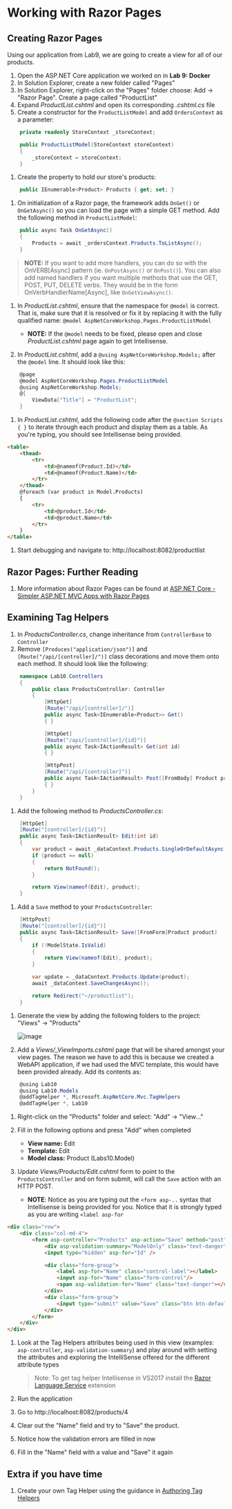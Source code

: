 # Working with Razor Pages

## Creating Razor Pages

Using our application from Lab9, we are going to create a view for all of our products.

1. Open the ASP.NET Core application we worked on in __Lab 9: Docker__
1. In Solution Explorer, create a new folder called "Pages"
1. In Solution Explorer, right-click on the "Pages" folder choose: Add -> "Razor Page". Create a page called "ProductList"
1. Expand _ProductList.cshtml_ and open its corresponding _.cshtml.cs_ file
1. Create a constructor for the `ProductListModel` and add `OrdersContext` as a parameter:
```cs
    private readonly StoreContext _storeContext;

    public ProductListModel(StoreContext storeContext)
    {
        _storeContext = storeContext;
    }
```

1. Create the property to hold our store's products:

```cs
    public IEnumerable<Product> Products { get; set; }
```

1. On initialization of a Razor page, the framework adds `OnGet()` or `OnGetAsync()` so you can load the page with a simple GET method. Add the following method in `ProductListModel`:

```cs
    public async Task OnGetAsync()
    {
        Products = await _ordersContext.Products.ToListAsync();
    }
```
> __NOTE:__ If you want to add more handlers, you can do so with the OnVERB[Async] pattern (ie. `OnPostAsync()` or `OnPost()`). You can also add named handlers if you want multiple methods that use the GET, POST, PUT, DELETE verbs. They would be in the form OnVerbHandlerName[Async], like `OnGetViewAsync()`.

1. In _ProductList.cshtml_, ensure that the namespace for `@model` is correct. That is,
make sure that it is resolved or fix it by replacing it with the fully qualified name: `@model AspNetCoreWorkshop.Pages.ProductListModel`
    * __NOTE:__ If the `@model` needs to be fixed, please open and close _ProductList.cshtml_ page again to get Intellisense.

1. In _ProductList.cshtml_, add a `@using AspNetCoreWorkshop.Models;` after the `@model` line. It should look like this:

```cs
    @page
    @model AspNetCoreWorkshop.Pages.ProductListModel
    @using AspNetCoreWorkshop.Models;
    @{
        ViewData["Title"] = "ProductList";
    }
```

1. In _ProductList.cshtml_, add the following code after the `@section Scripts { }` to iterate through each product and display them as a table.  As you're typing, you should see Intellisense being provided.
```html
<table>
    <thead>
        <tr>
            <td>@nameof(Product.Id)</td>
            <td>@nameof(Product.Name)</td>
        </tr>
    </thead>
    @foreach (var product in Model.Products)
    {
        <tr>
            <td>@product.Id</td>
            <td>@product.Name</td>
        </tr>
    }
</table>
```

1. Start debugging and navigate to: http://localhost:8082/productlist

## Razor Pages: Further Reading
1. More information about Razor Pages can be found at [ASP.NET Core - Simpler ASP.NET MVC Apps with Razor Pages](https://msdn.microsoft.com/en-us/magazine/mt842512)

## Examining Tag Helpers

1. In  _ProductsController.cs_, change inheritance from `ControllerBase` to `Controller`
1. Remove `[Produces("application/json")]` and `[Route("/api/[controller]/")]` class decorations and move them onto each method.  It should look like the following:
```cs
    namespace Lab10.Controllers
    {
        public class ProductsController: Controller
        {
            [HttpGet]
            [Route("/api/[controller]/")]
            public async Task<IEnumerable<Product>> Get()
            { }

            [HttpGet]
            [Route("/api/[controller]/{id}")]
            public async Task<IActionResult> Get(int id)
            { }

            [HttpPost]
            [Route("/api/[controller]")]
            public async Task<IActionResult> Post([FromBody] Product product)
            { }
        }
    }
```

1. Add the following method to _ProductsController.cs_:
```cs
    [HttpGet]
    [Route("[controller]/{id}")]
    public async Task<IActionResult> Edit(int id)
    {
        var product = await _dataContext.Products.SingleOrDefaultAsync(p => p.Id == id);
        if (product == null)
        {
            return NotFound();
        }

        return View(nameof(Edit), product);
    }
```
1. Add a `Save` method to your `ProductsController`:
```cs
    [HttpPost]
    [Route("[controller]/{id}")]
    public async Task<IActionResult> Save([FromForm]Product product)
    {
        if (!ModelState.IsValid)
        {
            return View(nameof(Edit), product);
        }

        var update = _dataContext.Products.Update(product);
        await _dataContext.SaveChangesAsync();

        return Redirect("~/productlist");
    }
```

1. Generate the view by adding the following folders to the project: "Views" -> "Products"

    ![image](Images/views-products-folder.png)

1. Add a _Views/\_ViewImports.cshtml_ page that will be shared amongst your view pages.  The reason we have to add this is because we created a WebAPI application, if we had used the MVC template, this would have been provided already. Add its contents as:
```cs
    @using Lab10
    @using Lab10.Models
    @addTagHelper *, Microsoft.AspNetCore.Mvc.TagHelpers
    @addTagHelper *, Lab10
```

1. Right-click on the "Products" folder and select: "Add" -> "View..."
1. Fill in the following options and press "Add" when completed
    * __View name:__ Edit
    * __Template:__ Edit
    * __Model class:__ Product (Labs10.Model)

1. Update _Views/Products/Edit.cshtml_ form to point to the `ProductsController` and on form submit, will call the `Save` action with an HTTP POST.
    * __NOTE__: Notice as you are typing out the `<form asp-..` syntax that Intellisense is being provided for you. Notice that it is strongly typed as you are writing `<label asp-for`
```html
<div class="row">
    <div class="col-md-4">
        <form asp-controller="Products" asp-action="Save" method="post">
            <div asp-validation-summary="ModelOnly" class="text-danger"></div>
            <input type="hidden" asp-for="Id" />

            <div class="form-group">
                <label asp-for="Name" class="control-label"></label>
                <input asp-for="Name" class="form-control"/>
                <span asp-validation-for="Name" class="text-danger"></span>
            </div>
            <div class="form-group">
                <input type="submit" value="Save" class="btn btn-default" />
            </div>
        </form>
    </div>
</div>
```
1. Look at the Tag Helpers attributes being used in this view (examples: `asp-controller`, `asp-validation-summary`) and play around with setting the attributes and exploring the IntelliSense offered for the different attribute types
    > Note: To get tag helper Intellisense in VS2017 install the [Razor Language Service](https://aka.ms/razorlangsvc) extension

1. Run the application
1. Go to http://localhost:8082/products/4
1. Clear out the "Name" field and try to "Save" the product.
1. Notice how the validation errors are filled in now
1. Fill in the "Name" field with a value and "Save" it again

## Extra if you have time
1. Create your own Tag Helper using the guidance in [Authoring Tag Helpers](https://docs.microsoft.com/en-us/aspnet/core/mvc/views/tag-helpers/authoring)
